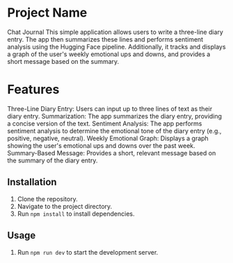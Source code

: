 # Project Name
Chat Journal
This simple application allows users to write a three-line diary entry. The app then summarizes these lines and performs sentiment analysis using the Hugging Face pipeline. Additionally, it tracks and displays a graph of the user's weekly emotional ups and downs, and provides a short message based on the summary.

# Features
Three-Line Diary Entry: Users can input up to three lines of text as their diary entry.
Summarization: The app summarizes the diary entry, providing a concise version of the text.
Sentiment Analysis: The app performs sentiment analysis to determine the emotional tone of the diary entry (e.g., positive, negative, neutral).
Weekly Emotional Graph: Displays a graph showing the user's emotional ups and downs over the past week.
Summary-Based Message: Provides a short, relevant message based on the summary of the diary entry.

## Installation
1. Clone the repository.
2. Navigate to the project directory.
3. Run `npm install` to install dependencies.

## Usage
1. Run `npm run dev` to start the development server.